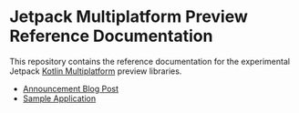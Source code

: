 # Jetpack Multiplatform Preview Reference Documentation

This repository contains the reference documentation for the experimental Jetpack [Kotlin Multiplatform](https://kotlinlang.org/docs/multiplatform.html) preview libraries.

* [Announcement Blog Post](https://android-developers.googleblog.com/2022/10/announcing-experimental-preview-of-jetpack-multiplatform-libraries.html)
* [Sample Application](https://github.com/android/kotlin-multiplatform-samples/tree/main/DiceRoller)
